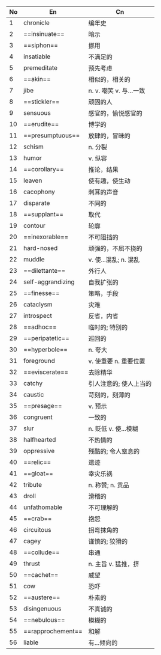 
| No  | En                | Cn               |
| --- | ----------------- | ---------------- |
| 1   | chronicle         | 编年史              |
| 2   | ==insinuate==     | 暗示               |
| 3   | ==siphon==        | 挪用               |
| 4   | insatiable        | 不满足的             |
| 5   | premeditate       | 预先考虑             |
| 6   | ==akin==          | 相似的，相关的          |
| 7   | jibe              | n. v. 嘲笑 v. 与…一致 |
| 8   | ==stickler==      | 顽固的人             |
| 9   | sensuous          | 感官的，愉悦感官的        |
| 10  | ==erudite==       | 博学的              |
| 11  | ==presumptuous==  | 放肆的，冒昧的          |
| 12  | schism            | n. 分裂            |
| 13  | humor             | v. 纵容            |
| 14  | ==corollary==     | 推论，结果            |
| 15  | leaven            | 使有趣，使生动          |
| 16  | cacophony         | 刺耳的声音            |
| 17  | disparate         | 不同的              |
| 18  | ==supplant==      | 取代               |
| 19  | contour           | 轮廓               |
| 20  | ==inexorable==    | 不可阻挡的            |
| 21  | hard-nosed        | 顽强的，不屈不挠的        |
| 22  | muddle            | v. 使...混乱; n. 混乱 |
| 23  | ==dilettante==    | 外行人              |
| 24  | self-aggrandizing | 自我扩张的            |
| 25  | ==finesse==       | 策略，手段            |
| 26  | cataclysm         | 灾难               |
| 27  | introspect        | 反省，内省            |
| 28  | ==adhoc==         | 临时的; 特别的         |
| 29  | ==peripatetic==   | 巡回的              |
| 30  | ==hyperbole==     | n. 夸大            |
| 31  | foreground        | v. 使重要 n. 重要位置   |
| 32  | ==eviscerate==    | 去除精华             |
| 33  | catchy            | 引人注意的; 使人上当的     |
| 34  | caustic           | 苛刻的，刻薄的          |
| 35  | ==presage==       | v. 预示            |
| 36  | congruent         | 一致的              |
| 37  | slur              | n. 贬低 v. 使...模糊  |
| 38  | halfhearted       | 不热情的             |
| 39  | oppressive        | 残酷的; 令人窒息的       |
| 40  | ==relic==         | 遗迹               |
| 41  | ==gloat==         | 幸灾乐祸             |
| 42  | tribute           | n. 称赞; n. 贡品     |
| 43  | droll             | 滑稽的              |
| 44  | unfathomable      | 不可理解的            |
| 45  | ==crab==          | 抱怨               |
| 46  | circuitous        | 拐弯抹角的            |
| 47  | cagey             | 谨慎的; 狡猾的         |
| 48  | ==collude==       | 串通               |
| 49  | thrust            | n. 主旨 v. 猛推，挤    |
| 50  | ==cachet==        | 威望               |
| 51  | cow               | 恐吓               |
| 52  | ==austere==       | 朴素的              |
| 53  | disingenuous      | 不真诚的             |
| 54  | ==nebulous==      | 模糊的              |
| 55  | ==rapprochement== | 和解               |
| 56  | liable            | 有…倾向的            |

